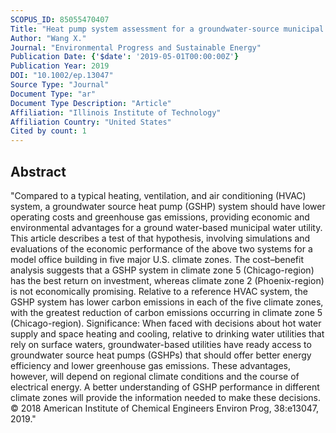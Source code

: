 ```yaml
---
SCOPUS_ID: 85055470407
Title: "Heat pump system assessment for a groundwater-source municipal drinking water utility"
Author: "Wang X."
Journal: "Environmental Progress and Sustainable Energy"
Publication Date: {'$date': '2019-05-01T00:00:00Z'}
Publication Year: 2019
DOI: "10.1002/ep.13047"
Source Type: "Journal"
Document Type: "ar"
Document Type Description: "Article"
Affiliation: "Illinois Institute of Technology"
Affiliation Country: "United States"
Cited by count: 1
---
```


## Abstract
"Compared to a typical heating, ventilation, and air conditioning (HVAC) system, a groundwater source heat pump (GSHP) system should have lower operating costs and greenhouse gas emissions, providing economic and environmental advantages for a ground water-based municipal water utility. This article describes a test of that hypothesis, involving simulations and evaluations of the economic performance of the above two systems for a model office building in five major U.S. climate zones. The cost–benefit analysis suggests that a GSHP system in climate zone 5 (Chicago-region) has the best return on investment, whereas climate zone 2 (Phoenix-region) is not economically promising. Relative to a reference HVAC system, the GSHP system has lower carbon emissions in each of the five climate zones, with the greatest reduction of carbon emissions occurring in climate zone 5 (Chicago-region). Significance: When faced with decisions about hot water supply and space heating and cooling, relative to drinking water utilities that rely on surface waters, groundwater-based utilities have ready access to groundwater source heat pumps (GSHPs) that should offer better energy efficiency and lower greenhouse gas emissions. These advantages, however, will depend on regional climate conditions and the course of electrical energy. A better understanding of GSHP performance in different climate zones will provide the information needed to make these decisions. © 2018 American Institute of Chemical Engineers Environ Prog, 38:e13047, 2019."
